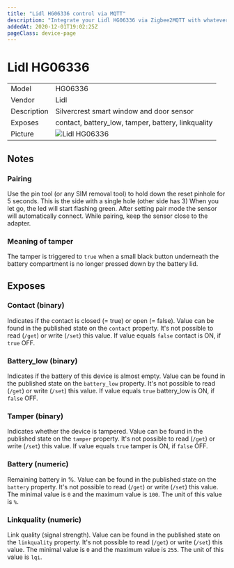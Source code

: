 ```yaml
---
title: "Lidl HG06336 control via MQTT"
description: "Integrate your Lidl HG06336 via Zigbee2MQTT with whatever smart home infrastructure you are using without the vendors bridge or gateway."
addedAt: 2020-12-01T19:02:25Z
pageClass: device-page
---
```


<!-- !!!! -->
<!-- ATTENTION: This file is auto-generated through docgen! -->
<!-- You can only edit the "Notes"-Section between the two comment lines "Notes BEGIN" and "Notes END". -->
<!-- Do not use h1 or h2 heading within "## Notes"-Section. -->
<!-- !!!! -->

# Lidl HG06336

|     |     |
|-----|-----|
| Model | HG06336  |
| Vendor  | Lidl  |
| Description | Silvercrest smart window and door sensor |
| Exposes | contact, battery_low, tamper, battery, linkquality |
| Picture | ![Lidl HG06336](https://www.zigbee2mqtt.io/images/devices/HG06336.jpg) |


<!-- Notes BEGIN: You can edit here. Add "## Notes" headline if not already present. -->
## Notes


### Pairing
Use the pin tool (or any SIM removal tool) to hold down the reset pinhole for 5 seconds.
This is the side with a single hole (other side has 3) When you let go, the led will start flashing green.
After setting pair mode the sensor will automatically connect.
While pairing, keep the sensor close to the adapter.

### Meaning of tamper
The tamper is triggered to `true` when a small black button underneath the battery compartment is no longer pressed down by the battery lid.
<!-- Notes END: Do not edit below this line -->



## Exposes

### Contact (binary)
Indicates if the contact is closed (= true) or open (= false).
Value can be found in the published state on the `contact` property.
It's not possible to read (`/get`) or write (`/set`) this value.
If value equals `false` contact is ON, if `true` OFF.

### Battery_low (binary)
Indicates if the battery of this device is almost empty.
Value can be found in the published state on the `battery_low` property.
It's not possible to read (`/get`) or write (`/set`) this value.
If value equals `true` battery_low is ON, if `false` OFF.

### Tamper (binary)
Indicates whether the device is tampered.
Value can be found in the published state on the `tamper` property.
It's not possible to read (`/get`) or write (`/set`) this value.
If value equals `true` tamper is ON, if `false` OFF.

### Battery (numeric)
Remaining battery in %.
Value can be found in the published state on the `battery` property.
It's not possible to read (`/get`) or write (`/set`) this value.
The minimal value is `0` and the maximum value is `100`.
The unit of this value is `%`.

### Linkquality (numeric)
Link quality (signal strength).
Value can be found in the published state on the `linkquality` property.
It's not possible to read (`/get`) or write (`/set`) this value.
The minimal value is `0` and the maximum value is `255`.
The unit of this value is `lqi`.

